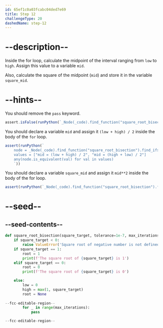 ```yaml
---
id: 65ef1c0a03fcabc04ded7e69
title: Step 12
challengeType: 20
dashedName: step-12
---
```


# --description--

Inside the for loop, calculate the midpoint of the interval ranging from `low` to `high`. Assign this value to a variable `mid`.

Also, calculate the square of the midpoint (`mid`) and store it in the variable `square_mid`.
    
# --hints--

You should remove the `pass` keyword.

```js
assert.isFalse(runPython(`_Node(_code).find_function("square_root_bisection").find_ifs()[1].find_bodies()[2].find_for_loops()[0].find_bodies()[0].has_pass()`))

```

You should declare a variable `mid` and assign it `(low + high) / 2` inside the body of the `for` loop.

```js
assert(runPython(`
	node = _Node(_code).find_function("square_root_bisection").find_ifs()[1].find_bodies()[2].find_for_loops()[0].find_bodies()[0].find_variable("mid")
	values = ["mid = (low + high) / 2", "mid = (high + low) / 2"]
	any(node.is_equivalent(val) for val in values)
	`))
```

You should declare a variable `square_mid` and assign it `mid**2` inside the body of the for loop.

```js
assert(runPython(`_Node(_code).find_function("square_root_bisection").find_ifs()[1].find_bodies()[2].find_for_loops()[0].find_bodies()[0].find_variable("square_mid").is_equivalent("square_mid = mid**2")`))
```

# --seed--

## --seed-contents--

```py
def square_root_bisection(square_target, tolerance=1e-7, max_iterations=100):
    if square_target < 0:
        raise ValueError('Square root of negative number is not defined in real numbers')
    if square_target == 1:
        root = 1
        print(f'The square root of {square_target} is 1')
    elif square_target == 0:
        root = 0
        print(f'The square root of {square_target} is 0')

    else:
        low = 0
        high = max(1, square_target)
        root = None
        
--fcc-editable-region--
        for _ in range(max_iterations):
            pass

--fcc-editable-region--
```
